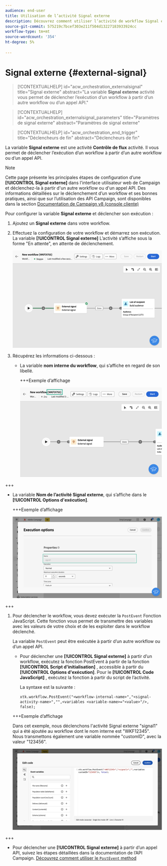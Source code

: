 ```yaml
---
audience: end-user
title: Utilisation de l’activité Signal externe
description: Découvrez comment utiliser l’activité de workflow Signal externe
source-git-commit: 575219c7bcef303e211f504d13227183933924cc
workflow-type: tm+mt
source-wordcount: '354'
ht-degree: 5%

---
```


# Signal externe {#external-signal}

<!--External Signal End-->

>[!CONTEXTUALHELP]
>id="acw_orchestration_externalsignal"
>title="Signal externe"
>abstract="La variable **Signal externe** activité vous permet de déclencher l’exécution d’un workflow à partir d’un autre workflow ou d’un appel API."

>[!CONTEXTUALHELP]
>id="acw_orchestration_externalsignal_parameters"
>title="Paramètres de signal externe"
>abstract="Paramètres de signal externe"

>[!CONTEXTUALHELP]
>id="acw_orchestration_end_trigger"
>title="Déclencheurs de fin"
>abstract="Déclencheurs de fin"

La variable **Signal externe** est une activité **Contrôle de flux** activité. Il vous permet de déclencher l’exécution d’un workflow à partir d’un autre workflow ou d’un appel API.

>[!NOTE]
>
>Cette page présente les principales étapes de configuration d’une **[!UICONTROL Signal externe]** dans l&#39;interface utilisateur web de Campaign et déclenchez-la à partir d&#39;un autre workflow ou d&#39;un appel API. Des informations détaillées sur le déclenchement d’un workflow et ses bonnes pratiques, ainsi que sur l’utilisation des API Campaign, sont disponibles dans la section [Documentation de Campaign v8 (console cliente)](https://experienceleague.adobe.com/en/docs/campaign/automation/workflows/advanced-management/javascript-in-workflows#trigger-example)

Pour configurer la variable **Signal externe** et déclencher son exécution :

1. Ajoutez un **Signal externe** dans votre workflow.

1. Effectuez la configuration de votre workflow et démarrez son exécution. La variable **[!UICONTROL Signal externe]** L’activité s’affiche sous la forme &quot;En attente&quot;, en attente de déclenchement.

   ![](../assets/external-signal-pending.png)

1. Récupérez les informations ci-dessous :

   * La variable **nom interne du workflow**, qui s’affiche en regard de son libellé.

     +++Exemple d’affichage

     ![](../assets/external-signal-workflow-name.png)

+++

   * La variable **Nom de l’activité Signal externe**, qui s’affiche dans le **[!UICONTROL Options d&#39;exécution]**.

     +++Exemple d’affichage

     ![](../assets/external-signal-name.png)

+++

1. Pour déclencher le workflow, vous devez exécuter la `PostEvent` Fonction JavaScript. Cette fonction vous permet de transmettre des variables avec les valeurs de votre choix et de les exploiter dans le workflow déclenché.

   La variable `PostEvent` peut être exécutée à partir d’un autre workflow ou d’un appel API.

   * Pour déclencher une **[!UICONTROL Signal externe]** à partir d’un workflow, exécutez la fonction PostEvent à partir de la fonction **[!UICONTROL Script d&#39;initialisation]** , accessible à partir du **[!UICONTROL Options d&#39;exécution]**. Pour le **[!UICONTROL Code JavaScript]** , exécutez la fonction à partir du script de l’activité.

     La syntaxe est la suivante :

     ```
     xtk.workflow.PostEvent("<workflow-internal-name>","<signal-activity-name>","",<variables <variable-name>="<value>"/>, false);
     ```

   +++Exemple d’affichage

   Dans cet exemple, nous déclenchons l&#39;activité Signal externe &quot;signal1&quot; qui a été ajoutée au workflow dont le nom interne est &quot;WKF12345&quot;. Nous transmettons également une variable nommée &quot;customID&quot;, avec la valeur &quot;123456&quot;.

   ![](../assets/external-signal-sample.png)

+++

   * Pour déclencher une **[!UICONTROL Signal externe]** à partir d’un appel API, suivez les étapes détaillées dans la documentation de l’API Campaign. [Découvrez comment utiliser le `PostEvent` method](https://experienceleague.adobe.com/developer/campaign-api/api/sm-workflow-PostEvent.html?lang=fr)
